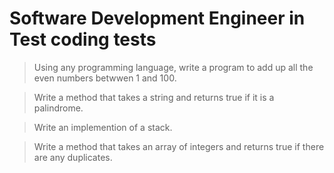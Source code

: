 # Software Development Engineer in Test coding tests

> Using any programming language, write a program to add up all the even numbers betwwen 1 and 100.

> Write a method that takes a string and returns true if it is a palindrome.

> Write an implemention of a stack.

> Write a method that takes an array of integers and returns true if there are any duplicates.